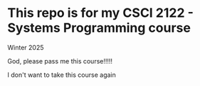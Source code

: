 # This repo is for my **CSCI 2122 - Systems Programming** course

Winter 2025

God, please pass me this course!!!!!

I don't want to take this course again

